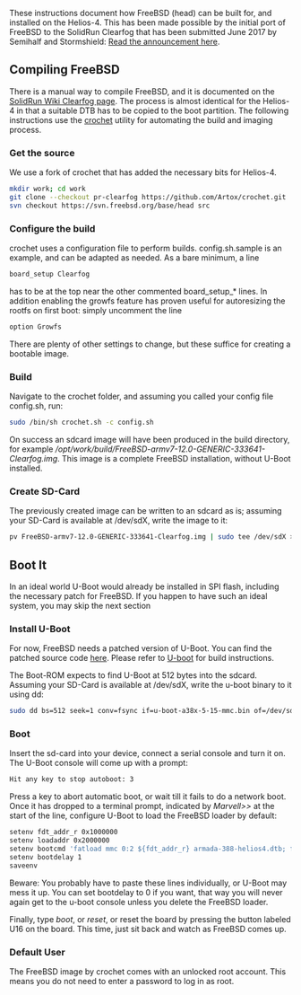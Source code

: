 These instructions document how FreeBSD (head) can be built for, and installed on the Helios-4. This has been made possible by the initial port of FreeBSD to the SolidRun Clearfog that has been submitted June 2017 by Semihalf and Stormshield: [Read the announcement here](https://lists.freebsd.org/pipermail/freebsd-arm/2017-June/016314.html).

## Compiling FreeBSD
There is a manual way to compile FreeBSD, and it is documented on the [SolidRun Wiki Clearfog page](https://wiki.solid-run.com/doku.php?id=products:a38x:software:os:freebsd). The process is almost identical for the Helios-4 in that a suitable DTB has to be copied to the boot partition.
The following instructions use the [crochet](https://github.com/FreeBSD/crochet/) utility for automating the build and imaging process.

### Get the source
We use a fork of crochet that has added the necessary bits for Helios-4.
```bash
mkdir work; cd work
git clone --checkout pr-clearfog https://github.com/Artox/crochet.git
svn checkout https://svn.freebsd.org/base/head src
```

### Configure the build
crochet uses a configuration file to perform builds. config.sh.sample is an example, and can be adapted as needed. As a bare minimum, a line
```bash
board_setup Clearfog
```
has to be at the top near the other commented board_setup_* lines.
In addition enabling the growfs feature has proven useful for autoresizing the rootfs on first boot: simply uncomment the line
```bash
option Growfs
```

There are plenty of other settings to change, but these suffice for creating a bootable image.

### Build
Navigate to the crochet folder, and assuming you called your config file config.sh, run:
```bash
sudo /bin/sh crochet.sh -c config.sh
```
On success an sdcard image will have been produced in the build directory, for example */opt/work/build/FreeBSD-armv7-12.0-GENERIC-333641-Clearfog.img*.
This image is a complete FreeBSD installation, without U-Boot installed.

### Create SD-Card
The previously created image can be written to an sdcard as is; assuming your SD-Card is available at /dev/sdX, write the image to it:
```bash
pv FreeBSD-armv7-12.0-GENERIC-333641-Clearfog.img | sudo tee /dev/sdX >/dev/null
```

## Boot It
In an ideal world U-Boot would already be installed in SPI flash, including the necessary patch for FreeBSD. If you happen to have such an ideal system, you may skip the next section

### Install U-Boot
For now, FreeBSD needs a patched version of U-Boot. You can find the patched source code [here](https://github.com/Artox/helios4_u-boot-marvell/tree/u-boot-2013.01-15t1-helios4). Please refer to [U-boot](/uboot) for build instructions.

The Boot-ROM expects to find U-Boot at 512 bytes into the sdcard. Assuming your SD-Card is available at /dev/sdX, write the u-boot binary to it using dd:
```bash
sudo dd bs=512 seek=1 conv=fsync if=u-boot-a38x-5-15-mmc.bin of=/dev/sdX
```

### Boot
Insert the sd-card into your device, connect a serial console and turn it on.
The U-Boot console will come up with a prompt:
```bash
Hit any key to stop autoboot: 3
```
Press a key to abort automatic boot, or wait till it fails to do a network boot.
Once it has dropped to a terminal prompt, indicated by *Marvell>>* at the start of the line, configure U-Boot to load the FreeBSD loader by default:
```bash
setenv fdt_addr_r 0x1000000
setenv loadaddr 0x2000000
setenv bootcmd 'fatload mmc 0:2 ${fdt_addr_r} armada-388-helios4.dtb; fatload mmc 0:2 ${loadaddr} ubldr.bin; go ${loadaddr}'
setenv bootdelay 1
saveenv
```
Beware: You probably have to paste these lines individually, or U-Boot may mess it up. You can set bootdelay to 0 if you want, that way you will never again get to the u-boot console unless you delete the FreeBSD loader.

Finally, type *boot*, or *reset*, or reset the board by pressing the button labeled U16 on the board.
This time, just sit back and watch as FreeBSD comes up.

### Default User
The FreeBSD image by crochet comes with an unlocked root account. This means you do not need to enter a password to log in as root.
